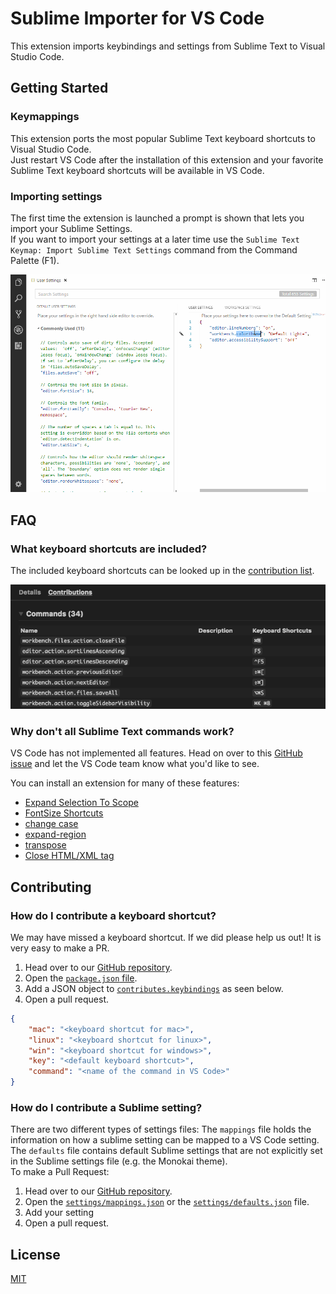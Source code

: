 
# Sublime Importer for VS Code

This extension imports keybindings and settings from Sublime Text to Visual Studio Code.

## Getting Started
### Keymappings
This extension ports the most popular Sublime Text keyboard shortcuts to Visual Studio Code.  
Just restart VS Code after the installation of this extension and your favorite Sublime Text keyboard shortcuts will be available in VS Code. 
### Importing settings
The first time the extension is launched a prompt is shown that lets you import your Sublime Settings.  
If you want to import your settings at a later time use the `Sublime Text Keymap: Import Sublime Text Settings` command from the Command Palette (F1).

![](.readme/demo.gif)
## FAQ
### What keyboard shortcuts are included?

The included keyboard shortcuts can be looked up in the [contribution list](https://code.visualstudio.com/docs/editor/extension-gallery#_extension-details). 

![extension contributions](.readme/contributions_list.png)

### Why don't all Sublime Text commands work? 

VS Code has not implemented all features. Head on over to this [GitHub issue](https://github.com/Microsoft/vscode/issues/3776) and let the VS Code team know what you'd like to see. 

You can install an extension for many of these features:

* [Expand Selection To Scope](https://marketplace.visualstudio.com/items?itemName=vittorioromeo.expand-selection-to-scope)
* [FontSize Shortcuts](https://marketplace.visualstudio.com/items?itemName=peterjuras.fontsize-shortcuts)
* [change case](https://marketplace.visualstudio.com/items?itemName=wmaurer.change-case)
* [expand-region](https://marketplace.visualstudio.com/items?itemName=letrieu.expand-region)
* [transpose](https://marketplace.visualstudio.com/items?itemName=v4run.transpose)
* [Close HTML/XML tag](https://marketplace.visualstudio.com/items?itemName=Compulim.compulim-vscode-closetag)

## Contributing
### How do I contribute a keyboard shortcut?

We may have missed a keyboard shortcut. If we did please help us out! It is very easy to make a PR. 

1. Head over to our [GitHub repository](https://github.com/Microsoft/vscode-sublime-keybindings). 
2. Open the [`package.json` file](https://github.com/Microsoft/vscode-sublime-keybindings/blob/main/package.json). 
3. Add a JSON object to [`contributes.keybindings`](https://github.com/Microsoft/vscode-sublime-keybindings/blob/main/package.json#L57) as seen below. 
4. Open a pull request. 

```json
{
    "mac": "<keyboard shortcut for mac>",
    "linux": "<keyboard shortcut for linux>",
    "win": "<keyboard shortcut for windows>",
    "key": "<default keyboard shortcut>",
    "command": "<name of the command in VS Code>"
}
```

### How do I contribute a Sublime setting?

There are two different types of settings files: The ```mappings``` file holds the information on how a sublime setting can be mapped to a VS Code setting. The ```defaults``` file contains default Sublime settings that are not explicitly set in the Sublime settings file (e.g. the Monokai theme).  
To make a Pull Request:
1. Head over to our [GitHub repository](https://github.com/Microsoft/vscode-sublime-keybindings). 
2. Open the [`settings/mappings.json`](https://github.com/Microsoft/vscode-sublime-keybindings/blob/main/settings/mappings.json) or the [`settings/defaults.json`](https://github.com/Microsoft/vscode-sublime-keybindings/blob/main/settings/defaults.json) file.  
3. Add your setting 
4. Open a pull request. 


## License
[MIT](LICENSE.md)
